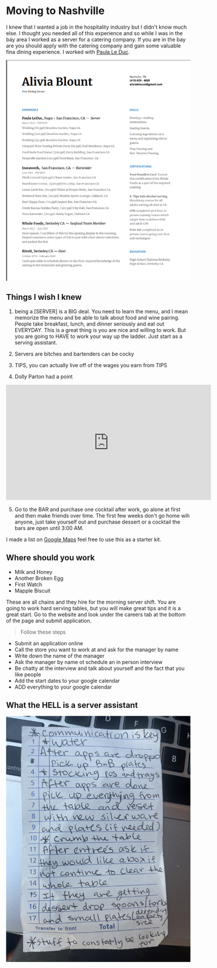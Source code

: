 # Moving to Nashville

I knew that I wanted a job in the hospitality industry but I didn't know much else. I thought you needed all of this experience and so while I was in the bay area I worked as a server for a catering company.
If you are in the bay are you should apply with the catering company and gain some valuable fina dining experience. I worked with [Paula Le Duc](https://www.paulaleduc.com/careers).

![Server Resume](/images/Screen%20Shot%202023-03-14%20at%204.16.48%20PM.png)

## Things I wish I knew

1. being a [SERVER] is a BIG deal. You need to learn the menu, and I mean memorize the menu and be able to talk about food and wine pairing. People take breakfast, lunch, and dinner seriously and eat out EVERYDAY. This is a great thing is you are nice and willing to work. But you are going to HAVE to work your way up the ladder. Just start as a serving assistant.

2. Servers are bitches and bartenders can be cocky

3. TIPS, you can actually live off of the wages you earn from TIPS

4. Dolly Parton had a point

<iframe width="560" height="315" src="https://www.youtube.com/embed/UbxUSsFXYo4" title="YouTube video player" frameborder="0" allow="accelerometer; autoplay; clipboard-write; encrypted-media; gyroscope; picture-in-picture; web-share" allowfullscreen></iframe>

5. Go to the BAR and purchase one cocktail after work, go alone at first and then make friends over time. The first few weeks don't go home wih anyone, just take yourself out and purchase dessert or a cocktail the bars are open until 3:00 AM.

I made a list on [Google Maps](https://goo.gl/maps/v1nRHzFoC7zN5u4u9) feel free to use this as a starter kit.

## Where should you work

- Milk and Honey
- Another Broken Egg
- First Watch
- Mapple Biscuit

These are all chains and they hire for the morning server shift. You are going to work hard serving tables, but you will make great tips and it is a great start. Go to the website and look under the careers tab at the bottom of the page and submit application.

> Follow these steps
  - Submit an application online
  - Call the store you want to work at and ask for the manager by name
  - Write down the name of the manager
  - Ask the manager by name ot schedule an in person interview
  - Be chatty at the interview and talk about yourself and the fact that you like people
  - Add the start dates to your google calendar
  - ADD everything to your google calendar

## What the HELL is a server assistant
![](/images/serverassistant.jpg)

